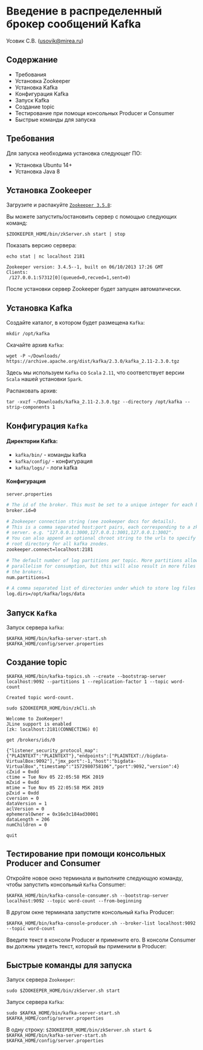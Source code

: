 # Введение в распределенный брокер сообщений Kafka 
Усовик С.В. (usovik@mirea.ru)

## Содержание

- Требования
- Установка Zookeeper
- Установка Kafka
- Конфигурация Kafka
- Запуск Kafka
- Создание topic
- Тестирование при помощи консольных Producer и Consumer
- Быстрые команды для запуска

## Требования

Для запуска необходима установка следующег ПО:

- Установка Ubuntu 14+
- Установка Java 8

## Установка Zookeeper

Загрузите и распакуйте [`Zookeeper 3.5.8`](https://archive.apache.org/dist/zookeeper/zookeeper-3.5.8/apache-zookeeper-3.5.8-bin.tar.gz):

<!-- Install the server:

`apt install zookeeperd` -->

Вы можете запустить/остановить сервер с помощью следующих команд:

`$ZOOKEEPER_HOME/bin/zkServer.sh start | stop`

Показать версию сервера:

`echo stat | nc localhost 2181`

```
Zookeeper version: 3.4.5--1, built on 06/10/2013 17:26 GMT
Clients:
 /127.0.0.1:57312[0](queued=0,recved=1,sent=0)
```

После установки сервер Zookeeper будет запущен автоматически.

## Установка Kafka

Создайте каталог, в котором будет размещена `Kafka`:

`mkdir /opt/kafka`

Скачайте архив `Kafka`:

`wget -P ~/Downloads/ https://archive.apache.org/dist/kafka/2.3.0/kafka_2.11-2.3.0.tgz`

Здесь мы используем `Kafka` со `Scala` `2.11`, что соответствует версии `Scala` нашей установки `Spark`.

Распаковать архив:

`tar -xvzf ~/Downloads/kafka_2.11-2.3.0.tgz --directory /opt/kafka --strip-components 1`

## Конфигурация `Kafka`

#### Директории Kafka:

- `kafka/bin/` - команды kafka
- `kafka/config/` - конфигурация
- `kafka/logs/` - логи kafka

#### Конфигурация

`server.properties`

```bash
# The id of the broker. This must be set to a unique integer for each broker.
broker.id=0

# Zookeeper connection string (see zookeeper docs for details).
# This is a comma separated host:port pairs, each corresponding to a zk
# server. e.g. "127.0.0.1:3000,127.0.0.1:3001,127.0.0.1:3002".
# You can also append an optional chroot string to the urls to specify the
# root directory for all kafka znodes.
zookeeper.connect=localhost:2181

# The default number of log partitions per topic. More partitions allow greater
# parallelism for consumption, but this will also result in more files across
# the brokers.
num.partitions=1

# A comma separated list of directories under which to store log files
log.dirs=/opt/kafka/logs/data
```

## Запуск `Kafka`

Запуск сервера `kafka`:

`$KAFKA_HOME/bin/kafka-server-start.sh $KAFKA_HOME/config/server.properties`

## Создание topic

`$KAFKA_HOME/bin/kafka-topics.sh --create --bootstrap-server localhost:9092 --partitions 1 --replication-factor 1 --topic word-count`

```
Created topic word-count.
```

`sudo $ZOOKEEPER_HOME/bin/zkCli.sh`

```
Welcome to ZooKeeper!
JLine support is enabled
[zk: localhost:2181(CONNECTING) 0] 
```

`get /brokers/ids/0`

```
{"listener_security_protocol_map":{"PLAINTEXT":"PLAINTEXT"},"endpoints":["PLAINTEXT://bigdata-VirtualBox:9092"],"jmx_port":-1,"host":"bigdata-VirtualBox","timestamp":"1572980758106","port":9092,"version":4}
cZxid = 0xdd
ctime = Tue Nov 05 22:05:58 MSK 2019
mZxid = 0xdd
mtime = Tue Nov 05 22:05:58 MSK 2019
pZxid = 0xdd
cversion = 0
dataVersion = 1
aclVersion = 0
ephemeralOwner = 0x16e3c184ad30001
dataLength = 206
numChildren = 0
```

`quit`


## Тестирование при помощи консольных Producer and Consumer

Откройте новое окно терминала и выполните следующую команду, чтобы запустить консольный `Kafka` Consumer:

`$KAFKA_HOME/bin/kafka-console-consumer.sh --bootstrap-server localhost:9092 --topic word-count --from-beginning`

В другом окне терминала запустите консольный `Kafka` Producer:

`$KAFKA_HOME/bin/kafka-console-producer.sh --broker-list localhost:9092 --topic word-count`

Введите текст в консоли Producer и примените его. В консоли Consumer вы должны увидеть текст, который вы применили в Producer:

## Быстрые команды для запуска

Запуск сервера `Zookeeper`:

`sudo $ZOOKEEPER_HOME/bin/zkServer.sh start`

Запуск сервера `Kafka`:

`sudo $KAFKA_HOME/bin/kafka-server-start.sh $KAFKA_HOME/config/server.properties`

В одну строку:
`$ZOOKEEPER_HOME/bin/zkServer.sh start & $KAFKA_HOME/bin/kafka-server-start.sh $KAFKA_HOME/config/server.properties`